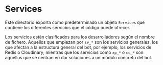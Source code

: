 # Services

Este directorio exporta como predeterminado un objeto `Services` que contiene los diferentes servicios que el código puede ofrecer.

Los servicios están clasificados para los desarrolladores según el nombre de fichero. Aquellos que empiezan por `sv_*` son los servicios generales, los que afectan a la estructura general del bot, por ejemplo, los servicios de Redis o Cloudinary; mientras que los servicios como `xp_*` o `cc_*` son aquellos que se centran en dar soluciones a un módulo concreto del bot.